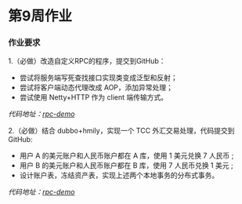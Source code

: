 # 第9周作业

### 作业要求

1.（必做）改造自定义RPC的程序，提交到GitHub：

* 尝试将服务端写死查找接口实现类变成泛型和反射；
* 尝试将客户端动态代理改成 AOP，添加异常处理；
* 尝试使用 Netty+HTTP 作为 client 端传输方式。

*代码地址：[rpc-demo](https://github.com/peanutnowing/training-2021/tree/master/homework/rpc/rpc-demo)*



2.（必做）结合 dubbo+hmily，实现一个 TCC 外汇交易处理，代码提交到 GitHub:

* 用户 A 的美元账户和人民币账户都在 A 库，使用 1 美元兑换 7 人民币 ;
* 用户 B 的美元账户和人民币账户都在 B 库，使用 7 人民币兑换 1 美元 ;
* 设计账户表，冻结资产表，实现上述两个本地事务的分布式事务。

*代码地址：[rpc-demo](https://github.com/peanutnowing/training-2021/tree/master/homework/himly-tcc-dubbo)*

